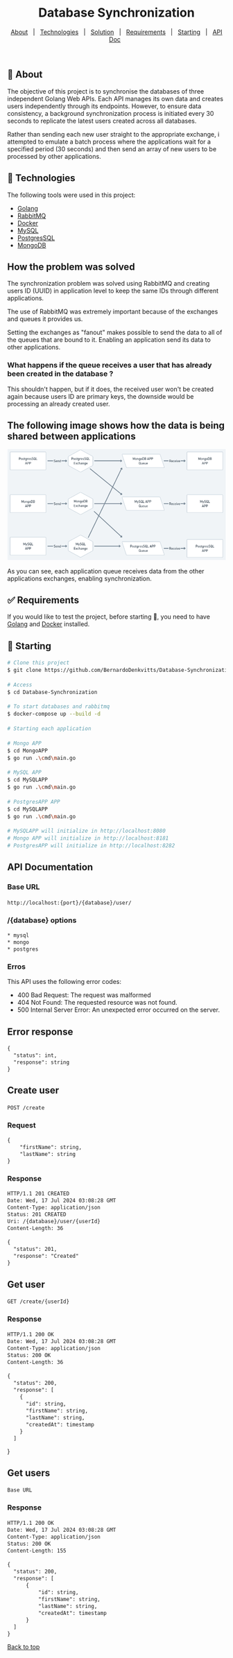 <h1 align="center">Database Synchronization</h1>

<p align="center">
  <a href="#dart-about">About</a> &#xa0; | &#xa0;
  <a href="#rocket-technologies">Technologies</a> &#xa0; | &#xa0;
  <a href="#how-the-problem-was-solved">Solution</a> &#xa0; | &#xa0;
  <a href="#white_check_mark-requirements">Requirements</a> &#xa0; | &#xa0;
  <a href="#checkered_flag-starting">Starting</a> &#xa0; | &#xa0;
  <a href="#api-documentation">API Doc</a> &#xa0;
</p>

<br>

## :dart: About

The objective of this project is to synchronise the databases of three independent Golang Web APIs. Each API manages its own data and creates users independently through its endpoints. However, to ensure data consistency, a background synchronization process is initiated every 30 seconds to replicate the latest users created across all databases.

Rather than sending each new user straight to the appropriate exchange, i attempted to emulate a batch process where the applications wait for a specified period (30 seconds) and then send an array of new users to be processed by other applications.

## :rocket: Technologies

The following tools were used in this project:

- [Golang](https://go.dev/)
- [RabbitMQ](https://www.rabbitmq.com/)
- [Docker](https://www.docker.com/)
- [MySQL](https://www.mysql.com/)
- [PostgresSQL](https://www.postgresql.org/)
- [MongoDB](https://www.mongodb.com/)

## How the problem was solved

The synchronization problem was solved using RabbitMQ and creating users ID (UUID) in application level to keep the same IDs through different applications.

The use of RabbitMQ was extremely important because of the exchanges and queues it provides us.

Setting the exchanges as "fanout" makes possible to send the data to all of the queues that are bound to it. Enabling an application send its data to other applications.

### What happens if the queue receives a user that has already been created in the database ?

This shouldn't happen, but if it does, the received user won't be created again because users ID are primary keys, the downside would be processing an already created user.

## The following image shows how the data is being shared between applications

![Synchronization.png](Synchronization.png)

As you can see, each application queue receives data from the other applications exchanges, enabling synchronization.

## :white_check_mark: Requirements

If you would like to test the project, before starting :checkered_flag:, you need to have [Golang](https://go.dev/) and [Docker](https://www.docker.com/) installed.

## :checkered_flag: Starting

```bash
# Clone this project
$ git clone https://github.com/BernardoDenkvitts/Database-Synchronization

# Access
$ cd Database-Synchronization

# To start databases and rabbitmq
$ docker-compose up --build -d

# Starting each application

# Mongo APP
$ cd MongoAPP
$ go run .\cmd\main.go

# MySQL APP
$ cd MySQLAPP
$ go run .\cmd\main.go

# PostgresAPP APP
$ cd MySQLAPP
$ go run .\cmd\main.go

# MySQLAPP will initialize in http://localhost:8080
# Mongo APP will initialize in http://localhost:8181
# PostgresAPP will initialize in http://localhost:8282
```

## API Documentation

### Base URL

`http://localhost:{port}/{database}/user/`

### /{database} options

    * mysql
    * mongo
    * postgres

### Erros

This API uses the following error codes:

- 400 Bad Request: The request was malformed
- 404 Not Found: The requested resource was not found.
- 500 Internal Server Error: An unexpected error occurred on the server.

## Error response

    {
      "status": int,
      "response": string
    }

## Create user

`POST /create`

### Request

    {
        "firstName": string,
        "lastName": string
    }

### Response

    HTTP/1.1 201 CREATED
    Date: Wed, 17 Jul 2024 03:08:28 GMT
    Content-Type: application/json
    Status: 201 CREATED
    Uri: /{database}/user/{userId}
    Content-Length: 36

    {
      "status": 201,
      "response": "Created"
    }

## Get user

`GET /create/{userId}`

### Response

    HTTP/1.1 200 OK
    Date: Wed, 17 Jul 2024 03:08:28 GMT
    Content-Type: application/json
    Status: 200 OK
    Content-Length: 36

    {
      "status": 200,
      "response": [
        {
          "id": string,
          "firstName": string,
          "lastName": string,
          "createdAt": timestamp
        }
      ]

}

## Get users

`Base URL`

### Response

    HTTP/1.1 200 OK
    Date: Wed, 17 Jul 2024 03:08:28 GMT
    Content-Type: application/json
    Status: 200 OK
    Content-Length: 155

    {
      "status": 200,
      "response": [
          {
              "id": string,
              "firstName": string,
              "lastName": string,
              "createdAt": timestamp
          }
      ]
    }

<a href="#top">Back to top</a>
